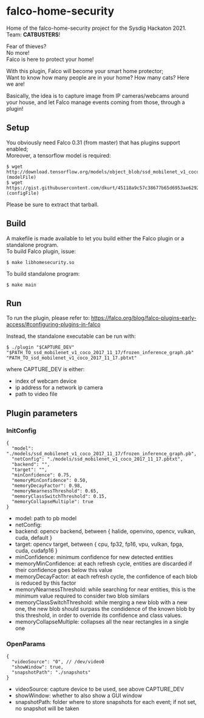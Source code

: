 # falco-home-security

Home of the falco-home-security project for the Sysdig Hackaton 2021.  
Team: **CATBUSTERS**!

Fear of thieves?  
No more!  
Falco is here to protect your home!

With this plugin, Falco will become your smart home protector;  
Want to know how many people are in your home? How many cats? Here we are!

Basically, the idea is to capture image from IP cameras/webcams around your house, and let Falco manage events coming from those, through a plugin!

## Setup

You obviously need Falco 0.31 (from master) that has plugins support enabled;  
Moreover, a tensorflow model is required:  

    $ wget http://download.tensorflow.org/models/object_blob/ssd_mobilenet_v1_coco_2017_11_17.tar.gz (modelFile)
    $ wget https://gist.githubusercontent.com/dkurt/45118a9c57c38677b65d6953ae62924a/raw/b0edd9e8c992c25fe1c804e77b06d20a89064871/ssd_mobilenet_v1_coco_2017_11_17.pbtxt (configFile)

Please be sure to extract that tarball.  

## Build

A makefile is made available to let you build either the Falco plugin or a standalone program.  
To build Falco plugin, issue:

    $ make libhomesecurity.so

To build standalone program:

    $ make main

## Run

To run the plugin, please refer to: https://falco.org/blog/falco-plugins-early-access/#configuring-plugins-in-falco

Instead, the standalone executable can be run with: 

    $ ./plugin "$CAPTURE_DEV" "$PATH_TO_ssd_mobilenet_v1_coco_2017_11_17/frozen_inference_graph.pb" "PATH_TO_ssd_mobilenet_v1_coco_2017_11_17.pbtxt"

where CAPTURE_DEV is either:
* index of webcam device
* ip address for a network ip camera
* path to video file

## Plugin parameters

### InitConfig
```
{
  "model": "./models/ssd_mobilenet_v1_coco_2017_11_17/frozen_inference_graph.pb",
  "netConfig": "./models/ssd_mobilenet_v1_coco_2017_11_17.pbtxt",
  "backend": "",
  "target": "",
  "minConfidence": 0.75,
  "memoryMinConfidence": 0.50,
  "memoryDecayFactor": 0.98,
  "memoryNearnessThreshold": 0.65,
  "memoryClassSwitchThreshold": 0.15,
  "memoryCollapseMultiple": true
}
```

* model: path to pb model
* netConfig:
* backend: opencv backend, between { halide, openvino, opencv, vulkan, cuda, default }
* target: opencv target, between { cpu, fp32, fp16, vpu, vulkan, fpga, cuda, cudafp16 }
* minConfidence: minimum confidence for new detected entities
* memoryMinConfidence: at each refresh cycle, entities are discarded if their confidence goes below this value
* memoryDecayFactor: at each refresh cycle, the confidence of each blob is reduced by this factor
* memoryNearnessThreshold: while searching for near entities, this is the minimum value required to consider two blob similars
* memoryClassSwitchThreshold: while merging a new blob with a new one, the new blob should surpass the condidence of the known blob by this threshold, in order to override its confidence and class values.
* memoryCollapseMultiple: collapses all the near rectangles in a single one

### OpenParams
```
{
  "videoSource": "0", // /dev/video0
  "showWindow": true,
  "snapshotPath": "./snapshots"
}
```

* videoSource: capture device to be used, see above CAPTURE_DEV
* showWindow: whether to also show a GUI window
* snapshotPath: folder where to store snapshots for each event; if not set, no snapshot will be taken



